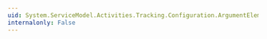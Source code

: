 ```yaml
---
uid: System.ServiceModel.Activities.Tracking.Configuration.ArgumentElementCollection.ElementName
internalonly: False
---
```

